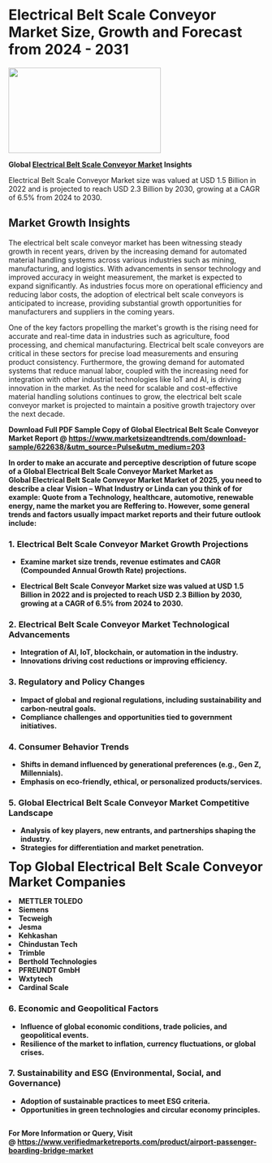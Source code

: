 <H1>Electrical Belt Scale Conveyor Market Size, Growth and Forecast from 2024 - 2031</H1><img class="aligncenter size-medium wp-image-584254" src="https://thirdeyenews.in/wp-content/uploads/2024/09/Global-Market-Research-300x168.jpeg" alt="" width="300" height="168" /><p><strong>Global&nbsp;<a href="https://www.marketsizeandtrends.com/download-sample/622638/&amp;utm_source=Pulse&amp;utm_medium=203">Electrical Belt Scale Conveyor Market</a> Insights</strong></p><p>Electrical Belt Scale Conveyor Market size was valued at USD 1.5 Billion in 2022 and is projected to reach USD 2.3 Billion by 2030, growing at a CAGR of 6.5% from 2024 to 2030.</p><p><h2>Market Growth Insights</h2> <p>The electrical belt scale conveyor market has been witnessing steady growth in recent years, driven by the increasing demand for automated material handling systems across various industries such as mining, manufacturing, and logistics. With advancements in sensor technology and improved accuracy in weight measurement, the market is expected to expand significantly. As industries focus more on operational efficiency and reducing labor costs, the adoption of electrical belt scale conveyors is anticipated to increase, providing substantial growth opportunities for manufacturers and suppliers in the coming years.</p> <p><strong></strong></p> <p>One of the key factors propelling the market's growth is the rising need for accurate and real-time data in industries such as agriculture, food processing, and chemical manufacturing. Electrical belt scale conveyors are critical in these sectors for precise load measurements and ensuring product consistency. Furthermore, the growing demand for automated systems that reduce manual labor, coupled with the increasing need for integration with other industrial technologies like IoT and AI, is driving innovation in the market. As the need for scalable and cost-effective material handling solutions continues to grow, the electrical belt scale conveyor market is projected to maintain a positive growth trajectory over the next decade.</p> <p><strong></p><p><span class=""><strong>Download Full PDF Sample Copy of Global Electrical Belt Scale Conveyor Market Report</strong> @ <a href="https://www.marketsizeandtrends.com/download-sample/622638/&amp;utm_source=Pulse&amp;utm_medium=203" target="_blank">https://www.marketsizeandtrends.com/download-sample/622638/&amp;utm_source=Pulse&amp;utm_medium=203</a></span></p><p>In order to make an accurate and perceptive description of future scope of a Global&nbsp;Electrical Belt Scale Conveyor Market Market as Global&nbsp;Electrical Belt Scale Conveyor Market Market of 2025, you need to describe a clear Vision &ndash; What Industry or Linda can you think of for example: Quote from a Technology, healthcare, automotive, renewable energy, name the market you are Reffering to. However, some general trends and factors usually impact market reports and their future outlook include:</p><h3>1.&nbsp;<strong>Electrical Belt Scale Conveyor Market Growth Projections</strong></h3><ul><li>Examine market size trends, revenue estimates and CAGR (Compounded Annual Growth Rate) projections.</li><li><p>Electrical Belt Scale Conveyor Market size was valued at USD 1.5 Billion in 2022 and is projected to reach USD 2.3 Billion by 2030, growing at a CAGR of 6.5% from 2024 to 2030.</p></li></ul><h3>2.&nbsp;<strong>Electrical Belt Scale Conveyor Market Technological Advancements</strong></h3><ul><li>Integration of AI, IoT, blockchain, or automation in the industry.</li><li>Innovations driving cost reductions or improving efficiency.</li></ul><h3>3.&nbsp;<strong>Regulatory and Policy Changes</strong></h3><ul><li>Impact of global and regional regulations, including sustainability and carbon-neutral goals.</li><li>Compliance challenges and opportunities tied to government initiatives.</li></ul><h3>4.&nbsp;<strong>Consumer Behavior Trends</strong></h3><ul><li>Shifts in demand influenced by generational preferences (e.g., Gen Z, Millennials).</li><li>Emphasis on eco-friendly, ethical, or personalized products/services.</li></ul><h3>5.&nbsp;<strong>Global Electrical Belt Scale Conveyor Market Competitive Landscape</strong></h3><ul><li>Analysis of key players, new entrants, and partnerships shaping the industry.</li><li>Strategies for differentiation and market penetration.</li></ul><p data-pm-slice="1 1 []"><span style="color: inherit; font-family: inherit; font-size: 25px;">Top Global Electrical Belt Scale Conveyor Market Companies</span></p><div class="" data-test-id=""><p><li>METTLER TOLEDO</li><li> Siemens</li><li> Tecweigh</li><li> Jesma</li><li> Kehkashan</li><li> Chindustan Tech</li><li> Trimble</li><li> Berthold Technologies</li><li> PFREUNDT GmbH</li><li> Wxtytech</li><li> Cardinal Scale</li></p></div><h3>6.&nbsp;<strong>Economic and Geopolitical Factors</strong></h3><ul><li>Influence of global economic conditions, trade policies, and geopolitical events.</li><li>Resilience of the market to inflation, currency fluctuations, or global crises.</li></ul><h3>7.&nbsp;<strong>Sustainability and ESG (Environmental, Social, and Governance)</strong></h3><ul><li>Adoption of sustainable practices to meet ESG criteria.</li><li>Opportunities in green technologies and circular economy principles.</li></ul><h2><strong style="font-size: 14px;">For More Information or Query, Visit @&nbsp;</strong><a style="background-color: #ffffff; font-size: 14px;" href="https://www.marketsizeandtrends.com/report/electrical-belt-scale-conveyor-market/" target="_blank">https://www.verifiedmarketreports.com/product/airport-passenger-boarding-bridge-market</a></h2>

